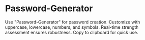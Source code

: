 # Password-Generator
Use "Password-Generator" for password creation. Customize with uppercase, lowercase, numbers, and symbols. Real-time strength assessment ensures robustness. Copy to clipboard for quick use.
